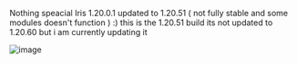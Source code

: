 Nothing speacial Iris 1.20.0.1 updated to 1.20.51 ( not fully stable and some modules doesn't function )
:)
this is the 1.20.51 build its not updated to 1.20.60 but i am currently updating it

![image](https://github.com/xNotTozic/Iris-Updated/assets/70832788/49f2ffb0-ca5c-45d7-8534-dbea22f32e96)

